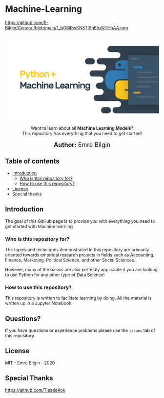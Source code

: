 # Machine-Learning

https://github.com/E-Bilgin/General/blob/main/1_bO6lRwKN8TlPhEbxNTHhAA.png

<h1 align="center">
   <img src="https://github.com/E-Bilgin/General/blob/main/1_bO6lRwKN8TlPhEbxNTHhAA.png" alt="Machine Learning with Python" title="achine Learning with Python" />
</h1>

<p align="center">
  Want to learn about all <strong>Machine Learning Models</strong>? <br>
  This repository has everything that you need to get started! <br><br>
  <span style='font-size: 15pt'><strong>Author:</strong> Emre Bilgin</span>
 </p>


## Table of contents

  * [Introduction](#introduction)
    * [Who is this repository for?](#audience)
    * [How to use this repository?](#howtouse)
  * [License](#license)
  * [Special thanks](#specialthanks)

<h2 id="introduction">Introduction</h2>

The goal of this GitHub page is to provide you with everything you need to get started with Machine learning  

<h3 id="audience">Who is this repository for?</h3>

The topics and techniques demonstrated in this repository are primarily oriented towards empirical research projects in fields such as Accounting, Finance, Marketing, Political Science, and other Social Sciences. 

However, many of the basics are also perfectly applicable if you are looking to use Python for any other type of Data Science!

<h3 id="howtouse">How to use this repository?</h3>

This repository is written to facilitate learning by doing. All the material is written up in a Jupyter Notebook.    

<h2 id="questions">Questions?</h2>

If you have questions or experience problems please use the `issues` tab of this repository.

<h2 id="license">License</h2>

[MIT](LICENSE) - Emre Bilgin - 2020

<h2 id="specialthanks">Special Thanks</h2>

https://github.com/TiesdeKok 
